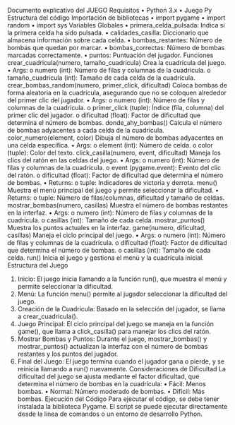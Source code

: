 Documento explicativo del JUEGO
Requisitos
• Python 3.x
• Juego Py
Estructura del código
Importación de bibliotecas
• import pygame
• import random
• import sys
Variables Globales
• primera_celda_pulsada: Indica si la primera celda ha sido pulsada.
• calidades_casilla: Diccionario que almacena información sobre cada 
celda.
• bombas_restantes: Número de bombas que quedan por marcar.
• bombas_correctas: Número de bombas marcadas correctamente.
• puntos: Puntuación del jugador.
Funciones
crear_cuadricula(numero, tamaño_cuadricula)
Crea la cuadrícula del juego.
• Args:
o numero (int): Número de filas y columnas de la cuadrícula.
o tamaño_cuadricula (int): Tamaño de cada celda de la cuadrícula.
crear_bombas_random(numero, primer_click, dificultad)
Coloca bombas de forma aleatoria en la cuadrícula, asegurando que no se 
coloquen alrededor del primer clic del jugador.
• Args:
o numero (int): Número de filas y columnas de la cuadrícula.
o primer_click (tuple): Índice (fila, columna) del primer clic del 
jugador.
o dificultad (float): Factor de dificultad que determina el número de 
bombas.
donde_ahy_bombas()
Calcula el número de bombas adyacentes a cada celda de la cuadrícula.
color_numero(element, color)
Dibuja el número de bombas adyacentes en una celda específica.
• Args:
o element (int): Número de celda.
o color (tuple): Color del texto.
click_casilla(numero, event, dificultad)
Maneja los clics del ratón en las celdas del juego.
• Args:
o numero (int): Número de filas y columnas de la cuadrícula.
o event (pygame.event): Evento del clic del ratón.
o dificultad (float): Factor de dificultad que determina el número de 
bombas.
• Returns:
o tuple: Indicadores de victoria y derrota.
menu()
Muestra el menú principal del juego y permite seleccionar la dificultad.
• Returns:
o tuple: Número de filas/columnas, dificultad y tamaño de celdas.
mostrar_bombas(numero, casillas)
Muestra el número de bombas restantes en la interfaz.
• Args:
o numero (int): Número de filas y columnas de la cuadrícula.
o casillas (int): Tamaño de cada celda.
mostrar_puntos()
Muestra los puntos actuales en la interfaz.
game(numero, dificultad, casillas)
Maneja el ciclo principal del juego.
• Args:
o numero (int): Número de filas y columnas de la cuadrícula.
o dificultad (float): Factor de dificultad que determina el número de 
bombas.
o casillas (int): Tamaño de cada celda.
run()
Inicia el juego y gestiona el menú y la cuadrícula inicial.
Estructura del Juego
1. Inicio: El juego inicia llamando a la función run(), que muestra el menú y 
permite seleccionar la dificultad.
2. Menú: La función menu() permite al jugador seleccionar la dificultad del 
juego.
3. Creación de la Cuadrícula: Basado en la selección del jugador, se 
llama a crear_cuadricula().
4. Juego Principal: El ciclo principal del juego se maneja en la función 
game(), que llama a click_casilla() para manejar los clics del ratón.
5. Mostrar Bombas y Puntos: Durante el juego, mostrar_bombas() y 
mostrar_puntos() actualizan la interfaz con el número de bombas 
restantes y los puntos del jugador.
6. Final del Juego: El juego termina cuando el jugador gana o pierde, y se 
reinicia llamando a run() nuevamente.
Consideraciones de Dificultad
La dificultad del juego se ajusta mediante el factor dificultad, que determina el 
número de bombas en la cuadrícula:
• Fácil: Menos bombas.
• Normal: Número moderado de bombas.
• Difícil: Más bombas.
Ejecución del Código
Para ejecutar el código, se debe tener instalada la biblioteca Pygame. El script 
se puede ejecutar directamente desde la línea de comandos o un entorno de 
desarrollo Python.
